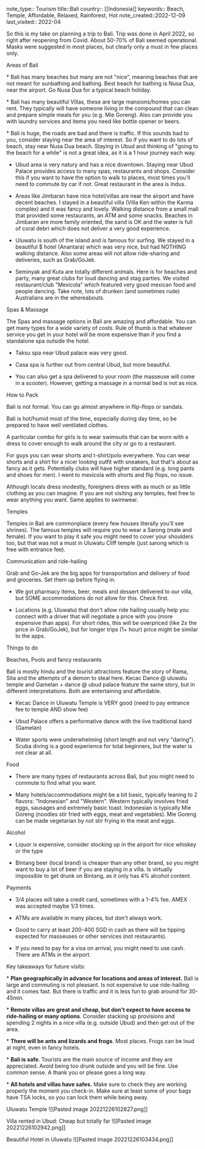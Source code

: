 note_type:: Tourism
title::Bali
country:: [[Indonesia]]
keywords:: Beach, Temple, Affordable, Relaxed, Rainforest, Hot
note_created::2022-12-09
last_visited:: 2022-04

So this is my take on planning a trip to Bali. Trip was done in April 2022, so right after reopening from Covid. About 50-70% of Bali seemed operational. Masks were suggested in most places, but clearly only a must in few places only. 

  

Areas of Bali

* Bali has many beaches but many are not "nice", meaning beaches that are not meant for sunbathing and bathing. Best beach for bathing is Nusa Dua, near the airport. Go Nusa Dua for a typical beach holiday.

* Bali has many beautiful Villas, these are large mansions/homes you can rent. They typically will have someone living in the compound that can clean and prepare simple meals for you (e.g. Mie Goreng). Also can provide you with laundry services and items you need like bottle opener or beers. 

* Bali is huge, the roads are bad and there is traffic. If this sounds bad to you, consider staying near the area of interest. So if you want to do lots of beach, stay near Nusa Dua beach. Staying in Ubud and thinking of "going to the beach for a while" is not a great idea, as it is a 1 hour journey each way.

* Ubud area is very natury and has a nice downtown. Staying near Ubud Palace provides access to many spas, restaurants and shops. Consider this if you want to have the option to walk to places, most times you'll need to commute by car if not. Great restaurant in the area is Indus.

* Areas like Jimbaran have nice hotel/villas are near the airport and have decent beaches. I stayed in a beautiful villa (Villa Ken within the Karma complex) and it was fancy and lovely. Walking distance from a small mall that provided some restaurants, an ATM and some snacks. Beaches in Jimbaran are more family oriented, the sand is OK and the water is full of coral debri which does not deliver a very good experience.

* Uluwatu is south of the island and is famous for surfing. We stayed in a beautiful $ hotel (Anantara) which was very nice, but had NOTHING walking distance. Also some areas will not allow ride-sharing and deliveries, such as Grab/GoJek.

* Seminyak and Kuta are totally different animals. Here is for beaches and party, many great clubs for loud dancing and stag parties. We visited restaurant/club "Mexicola" which featured very good mexican food and people dancing. Take note, lots of drunken (and sometimes rude) Australians are in the whereabouts. 

  

Spas & Massage

The Spas and massage options in Bali are amazing and affordable. You can get many types for a wide variety of costs. Rule of thumb is that whatever service you get in your hotel will be more expensive than if you find a standalone spa outside the hotel. 

* Taksu spa near Ubud palace was very good.

* Casa spa is further out from central Ubud, but more beautiful.

* You can also get a spa delivered to your room (the masseuse will come in a scooter). However, getting a massage in a normal bed is not as nice.

  

How to Pack

Bali is not formal. You can go almost anywhere in flip-flops or sandals. 

Bali is hot/humid most of the time, especially during day time, so be prepared to have well ventilated clothes.

A particular combo for girls is to wear swimsuits that can be worn with a dress to cover enough to walk around the city or go to a restaurant. 

For guys you can wear shorts and t-shirt/polo everywhere. You can wear shorts and a shirt for a nicer looking outfit with sneakers, but that's about as fancy as it gets. Potentially clubs will have higher standard (e.g. long pants and shoes for men). I went to mexicola with shorts and flip flops, no issue.

Although locals dress modestly, foreigners dress with as much or as little clothing as you can imagine. If you are not visiting any temples, feel free to wear anything you want. Same applies to swimwear.

  

Temples

Temples in Bali are commonplace (every few houses literally you'll see shrines). The famous temples will require you to wear a Sarong (male and female). If you want to play it safe you might need to cover your shoulders too, but that was not a must in Uluwatu Cliff temple (just sarong which is free with entrance fee).

  

Communication and ride-hailing

Grab and Go-Jek are the big apps for transportation and delivery of food and groceries. Set them up before flying in.

* We got pharmacy items, beer, meals and dessert delivered to our villa, but SOME accommodations do not allow for this. Check first.

* Locations (e.g. Uluwatu) that don't allow ride hailing usually help you connect with a driver that will negotiate a price with you (more expensive than apps). For short rides, this will be overpriced (like 2x the price in Grab/GoJek), but for longer trips (1+ hour) price might be similar to the apps.

  

Things to do

Beaches, Pools and fancy restaurants

Bali is mostly hindu and the tourist attractions feature the story of Rama, Sita and the attempts of a demon to steal here. Kecac Dance @ uluwatu temple and Gamelan + dance @ ubud palace feature the same story, but in different interpretations. Both are entertaining and affordable.

* Kecac Dance in Uluwatu Temple is VERY good (need to pay entrance fee to temple AND show fee)

* Ubud Palace offers a performative dance with the live traditional band (Gamelan)

* Water sports were underwhelming (short length and not very "daring"). Scuba diving is a good experience for total beginners, but the water is not clear at all.

  

Food

* There are many types of restaurants across Bali, but you might need to commute to find what you want.

* Many hotels/accommodations might be a bit basic, typically leaning to 2 flavors: "Indonesian" and "Western". Western typically involves fried eggs, sausages and extremely basic toast. Indonesian is typically Mie Goreng (noodles stir fried with eggs, meat and vegetables). Mie Goreng can be made vegetarian by not stir frying in the meat and eggs.

  

Alcohol

* Liquor is expensive, consider stocking up in the airport for nice whiskey or the type

* Bintang beer (local brand) is cheaper than any other brand, so you might want to buy a lot of beer if you are staying in a villa. Is virtually impossible to get drunk on Bintang, as it only has 4% alcohol content.

  

Payments

* 3/4 places will take a credit card, sometimes with a 1-4% fee. AMEX was accepted maybe 1/3 times.

* ATMs are available in many places, but don't always work. 

* Good to carry at least 200-400 SGD in cash as there will be tipping expected for masseuses or other services (not restaurants).

* If you need to pay for a visa on arrival, you might need to use cash. There are ATMs in the airport.

  

Key takeaways for future visits:

* **Plan geographically in advance for locations and areas of interest.** Bali is large and commuting is not pleasant. Is not expensive to use ride-hailing and it comes fast. But there is traffic and it is less fun to grab around for 30-45min. 

* **Remote villas are great and cheap, but don't expect to have access to ride-hailing or many options**. Consider stacking up provisions and spending 2 nights in a nice villa (e.g. outside Ubud) and then get out of the area.

* **There will be ants and lizards and frogs**. Most places. Frogs can be loud at night, even in fancy hotels.

* **Bali is safe**. Tourists are the main source of income and they are appreciated. Avoid being too drunk outside and you will be fine. Use common sense. A thank you or please goes a long way.

* **All hotels and villas have safes.** Make sure to check they are working properly the moment you check-in. Make sure at least some of your bags have TSA locks, so you can lock them while being away.


Uluwatu Temple
![[Pasted image 20221226102827.png]]

Villa rented in Ubud: Cheap but totally far
![[Pasted image 20221226102942.png]]

Beautiful Hotel in Uluwatu
![[Pasted image 20221226103434.png]]